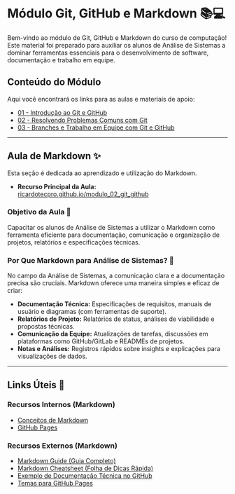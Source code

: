 # Módulo Git, GitHub e Markdown 📚💻

Bem-vindo ao módulo de Git, GitHub e Markdown do curso de computação\! Este material foi preparado para auxiliar os alunos de Análise de Sistemas a dominar ferramentas essenciais para o desenvolvimento de software, documentação e trabalho em equipe.

## Conteúdo do Módulo

Aqui você encontrará os links para as aulas e materiais de apoio:

* [01 - Introdução ao Git e GitHub](https://www.google.com/search?q=./01_introducao_ao_git_e_github.md)
* [02 - Resolvendo Problemas Comuns com Git](https://www.google.com/search?q=./02_resolvendo_problemas_comuns.md)
* [03 - Branches e Trabalho em Equipe com Git e GitHub](https://www.google.com/search?q=./03_branches_e_trabalho_em_equipe.md)

-----

## Aula de Markdown ✨

Esta seção é dedicada ao aprendizado e utilização do Markdown.

* **Recurso Principal da Aula:** [ricardotecpro.github.io/modulo\_02\_git\_github](https://www.google.com/search?q=https://ricardotecpro.github.io/modulo_02_git_github)

### Objetivo da Aula 🎯

Capacitar os alunos de Análise de Sistemas a utilizar o Markdown como ferramenta eficiente para documentação, comunicação e organização de projetos, relatórios e especificações técnicas.

### Por Que Markdown para Análise de Sistemas? 🤔

No campo da Análise de Sistemas, a comunicação clara e a documentação precisa são cruciais. Markdown oferece uma maneira simples e eficaz de criar:

* **Documentação Técnica:** Especificações de requisitos, manuais de usuário e diagramas (com ferramentas de suporte).
* **Relatórios de Projeto:** Relatórios de status, análises de viabilidade e propostas técnicas.
* **Comunicação da Equipe:** Atualizações de tarefas, discussões em plataformas como GitHub/GitLab e READMEs de projetos.
* **Notas e Análises:** Registros rápidos sobre insights e explicações para visualizações de dados.

-----

## Links Úteis 🔗

### Recursos Internos (Markdown)

* [Conceitos de Markdown](https://www.google.com/search?q=./markdown.md)
* [GitHub Pages](https://www.google.com/search?q=./githubpages.md)

### Recursos Externos (Markdown)

* [Markdown Guide (Guia Completo)](https://www.markdownguide.org/)
* [Markdown Cheatsheet (Folha de Dicas Rápida)](https://www.markdownguide.org/cheat-sheet/)
* [Exemplo de Documentação Técnica no GitHub](https://docs.github.com/pt/get-started/writing-on-github/getting-started-with-writing-and-formatting-on-github)
* [Temas para GitHub Pages](https://pages.github.com/themes/)
